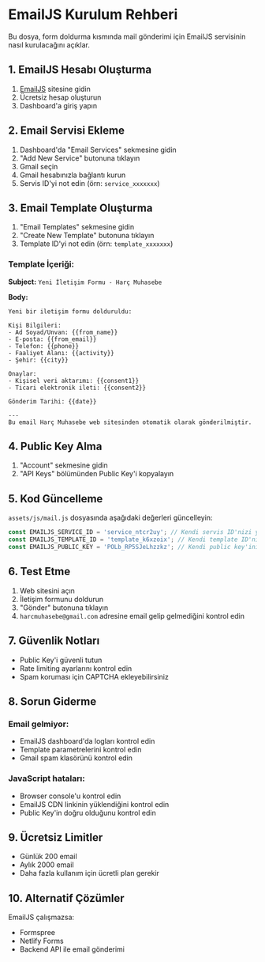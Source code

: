 # EmailJS Kurulum Rehberi

Bu dosya, form doldurma kısmında mail gönderimi için EmailJS servisinin nasıl kurulacağını açıklar.

## 1. EmailJS Hesabı Oluşturma

1. [EmailJS](https://www.emailjs.com/) sitesine gidin
2. Ücretsiz hesap oluşturun
3. Dashboard'a giriş yapın

## 2. Email Servisi Ekleme

1. Dashboard'da "Email Services" sekmesine gidin
2. "Add New Service" butonuna tıklayın
3. Gmail seçin
4. Gmail hesabınızla bağlantı kurun
5. Servis ID'yi not edin (örn: `service_xxxxxxx`)

## 3. Email Template Oluşturma

1. "Email Templates" sekmesine gidin
2. "Create New Template" butonuna tıklayın
3. Template ID'yi not edin (örn: `template_xxxxxxx`)

### Template İçeriği:

**Subject:** `Yeni İletişim Formu - Harç Muhasebe`

**Body:**
```
Yeni bir iletişim formu dolduruldu:

Kişi Bilgileri:
- Ad Soyad/Unvan: {{from_name}}
- E-posta: {{from_email}}
- Telefon: {{phone}}
- Faaliyet Alanı: {{activity}}
- Şehir: {{city}}

Onaylar:
- Kişisel veri aktarımı: {{consent1}}
- Ticari elektronik ileti: {{consent2}}

Gönderim Tarihi: {{date}}

---
Bu email Harç Muhasebe web sitesinden otomatik olarak gönderilmiştir.
```

## 4. Public Key Alma

1. "Account" sekmesine gidin
2. "API Keys" bölümünden Public Key'i kopyalayın

## 5. Kod Güncelleme

`assets/js/mail.js` dosyasında aşağıdaki değerleri güncelleyin:

```javascript
const EMAILJS_SERVICE_ID = 'service_ntcr2uy'; // Kendi servis ID'nizi yazın
const EMAILJS_TEMPLATE_ID = 'template_k6xzoix'; // Kendi template ID'nizi yazın
const EMAILJS_PUBLIC_KEY = 'POLb_RP5SJeLhzzkz'; // Kendi public key'inizi yazın
```

## 6. Test Etme

1. Web sitesini açın
2. İletişim formunu doldurun
3. "Gönder" butonuna tıklayın
4. `harcmuhasebe@gmail.com` adresine email gelip gelmediğini kontrol edin

## 7. Güvenlik Notları

- Public Key'i güvenli tutun
- Rate limiting ayarlarını kontrol edin
- Spam koruması için CAPTCHA ekleyebilirsiniz

## 8. Sorun Giderme

### Email gelmiyor:
- EmailJS dashboard'da logları kontrol edin
- Template parametrelerini kontrol edin
- Gmail spam klasörünü kontrol edin

### JavaScript hataları:
- Browser console'u kontrol edin
- EmailJS CDN linkinin yüklendiğini kontrol edin
- Public Key'in doğru olduğunu kontrol edin

## 9. Ücretsiz Limitler

- Günlük 200 email
- Aylık 2000 email
- Daha fazla kullanım için ücretli plan gerekir

## 10. Alternatif Çözümler

EmailJS çalışmazsa:
- Formspree
- Netlify Forms
- Backend API ile email gönderimi
